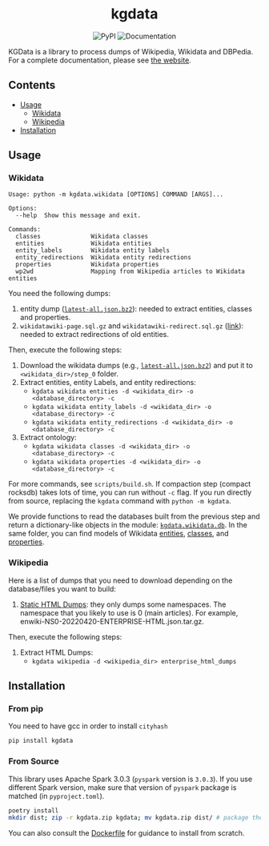 <h1 align="center">kgdata</h1>

<div align="center">

![PyPI](https://img.shields.io/pypi/v/kgdata)
![Documentation](https://readthedocs.org/projects/kgdata/badge/?version=latest&style=flat)

</div>

KGData is a library to process dumps of Wikipedia, Wikidata and DBPedia. For a complete documentation, please see [the website](https://kgdata.readthedocs.io/).

## Contents

<!--ts-->

- [Usage](#usage)
  - [Wikidata](#wikidata)
  - [Wikipedia](#wikipedia)
- [Installation](#installation)
<!--te-->

## Usage

### Wikidata

```
Usage: python -m kgdata.wikidata [OPTIONS] COMMAND [ARGS]...

Options:
  --help  Show this message and exit.

Commands:
  classes              Wikidata classes
  entities             Wikidata entities
  entity_labels        Wikidata entity labels
  entity_redirections  Wikidata entity redirections
  properties           Wikidata properties
  wp2wd                Mapping from Wikipedia articles to Wikidata entities
```

You need the following dumps:

1. entity dump ([`latest-all.json.bz2`](https://dumps.wikimedia.org/wikidatawiki/entities/20200518/wikidata-20200518-all.json.bz2)): needed to extract entities, classes and properties.
2. `wikidatawiki-page.sql.gz` and `wikidatawiki-redirect.sql.gz` ([link](https://dumps.wikimedia.org/wikidatawiki)): needed to extract redirections of old entities.

Then, execute the following steps:

1.  Download the wikidata dumps (e.g., [`latest-all.json.bz2`](https://dumps.wikimedia.org/wikidatawiki/entities/20200518/wikidata-20200518-all.json.bz2)) and put it to `<wikidata_dir>/step_0` folder.
1.  Extract entities, entity Labels, and entity redirections:
    - `kgdata wikidata entities -d <wikidata_dir> -o <database_directory> -c`
    - `kgdata wikidata entity_labels -d <wikidata_dir> -o <database_directory> -c`
    - `kgdata wikidata entity_redirections -d <wikidata_dir> -o <database_directory> -c`
1.  Extract ontology:
    - `kgdata wikidata classes -d <wikidata_dir> -o <database_directory> -c`
    - `kgdata wikidata properties -d <wikidata_dir> -o <database_directory> -c`

For more commands, see `scripts/build.sh`.
If compaction step (compact rocksdb) takes lots of time, you can run without `-c` flag.
If you run directly from source, replacing the `kgdata` command with `python -m kgdata`.

We provide functions to read the databases built from the previous step and return a dictionary-like objects in the module: [`kgdata.wikidata.db`](/kgdata/wikidata/db.py). In the same folder, you can find models of Wikidata [entities](/kgdata/wikidata/models/qnode.py), [classes](/kgdata/wikidata/models/wdclass.py), and [properties](/kgdata/wikidata/models/wdproperty.py).

### Wikipedia

Here is a list of dumps that you need to download depending on the database/files you want to build:

1. [Static HTML Dumps](https://dumps.wikimedia.org/other/enterprise_html/): they only dumps some namespaces. The namespace that you likely to use is 0 (main articles). For example, enwiki-NS0-20220420-ENTERPRISE-HTML.json.tar.gz.

Then, execute the following steps:

1. Extract HTML Dumps:
   - `kgdata wikipedia -d <wikipedia_dir> enterprise_html_dumps`

## Installation

### From pip

You need to have gcc in order to install `cityhash`

```bash
pip install kgdata
```

### From Source

This library uses Apache Spark 3.0.3 (`pyspark` version is `3.0.3`). If you use different Spark version, make sure that version of `pyspark` package is matched (in `pyproject.toml`).

```bash
poetry install
mkdir dist; zip -r kgdata.zip kgdata; mv kgdata.zip dist/ # package the application to submit to Spark cluster
```

You can also consult the [Dockerfile](./Dockerfile) for guidance to install from scratch.
